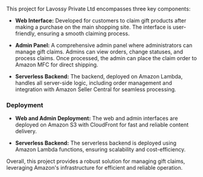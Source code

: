 This project for Lavossy Private Ltd encompasses three key components:

- **Web Interface:** Developed for customers to claim gift products after making a purchase on the main shopping site. The interface is user-friendly, ensuring a smooth claiming process.

- **Admin Panel:** A comprehensive admin panel where administrators can manage gift claims. Admins can view orders, change statuses, and process claims. Once processed, the admin can place the claim order to Amazon MFC for direct shipping.

- **Serverless Backend:** The backend, deployed on Amazon Lambda, handles all server-side logic, including order management and integration with Amazon Seller Central for seamless processing.

### Deployment
- **Web and Admin Deployment:** The web and admin interfaces are deployed on Amazon S3 with CloudFront for fast and reliable content delivery.

- **Serverless Backend:** The serverless backend is deployed using Amazon Lambda functions, ensuring scalability and cost-efficiency.

Overall, this project provides a robust solution for managing gift claims, leveraging Amazon's infrastructure for efficient and reliable operation.